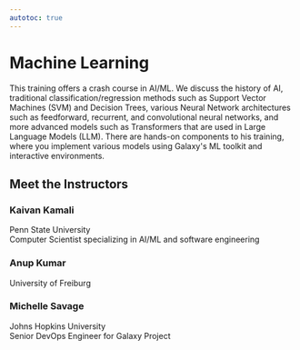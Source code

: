 ```yaml
---
autotoc: true
---
```


<slot name="/events/gcc2024/header" />
<div class="text-center">

# Machine Learning

</div>

This training offers a crash course in AI/ML. We discuss the history of AI, traditional classification/regression methods such as Support Vector Machines (SVM) and Decision Trees, various Neural Network architectures such as feedforward, recurrent, and convolutional neural networks, and more advanced models such as Transformers that are used in Large Language Models (LLM). There are hands-on components to his training, where you implement various models using Galaxy's ML toolkit and interactive environments.

## Meet the Instructors

### Kaivan Kamali
Penn State University <br>
Computer Scientist specializing in AI/ML and software engineering

### Anup Kumar
University of Freiburg <br>


### Michelle Savage
Johns Hopkins University <br>
Senior DevOps Engineer for Galaxy Project